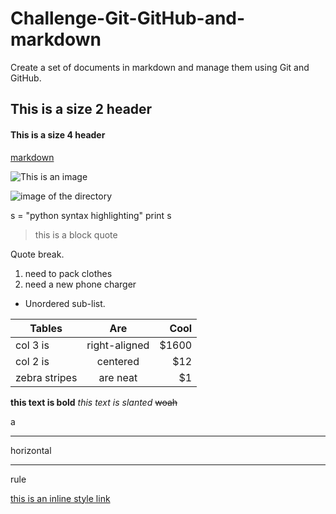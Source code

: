 # Challenge-Git-GitHub-and-markdown
 Create a set of documents in markdown and manage them using Git and GitHub.
 
## This is a size 2 header

#### This is a size 4 header

[markdown](markdown)

![This is an image](https://github.githubassets.com/images/modules/logos_page/GitHub-Mark.png)

![image of the directory](GitHub-Mark.png)

s = "python syntax highlighting"
print s

> this is a block quote

Quote break.
1. need to pack clothes
2. need a new phone charger   
* Unordered sub-list.

| Tables        | Are           | Cool  |
| ------------- |:-------------:| -----:|
| col 3 is      | right-aligned | $1600 |
| col 2 is      | centered      |   $12 |
| zebra stripes | are neat      |    $1 |

**this text is bold**
*this text is slanted*
~~woah~~

a

---

horizontal

---

rule

[this is an inline style link](https://www.google.com)

